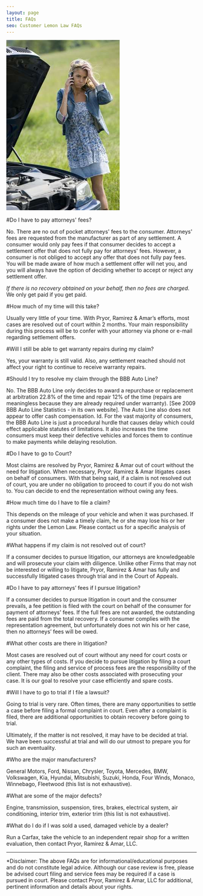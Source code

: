 ```yaml
---
layout: page
title: FAQs
seo: Customer Lemon Law FAQs
---
```


<img src="/images/broken.jpg">

#Do I have to pay attorneys' fees? 

No. There are no out of pocket attorneys' fees to the consumer. Attorneys' fees are requested from the manufacturer as part of any settlement. A consumer would only pay fees if that consumer decides to accept a settlement offer that does not fully pay for attorneys' fees. However, a consumer is not obliged to accept any offer that does not fully pay fees. You will be made aware of how much a settlement offer will net you, and you will always have the option of deciding whether to accept or reject any settlement offer.

*If there is no recovery obtained on your behalf, then no fees are charged.*  We only get paid if you get paid.

#How much of my time will this take?

Usually very little of your time. With Pryor, Ramirez & Amar’s efforts, most cases are resolved out of court within 2 months. Your main responsibility during this process will be to confer with your attorney via phone or e-mail regarding settlement offers.

#Will I still be able to get warranty repairs during my claim?

Yes, your warranty is still valid. Also, any settlement reached should not affect your right to continue to receive warranty repairs.

#Should I try to resolve my claim through the BBB Auto Line?

No. The BBB Auto Line only decides to award a repurchase or replacement at arbitration 22.8% of the time and repair 12% of the time (repairs are meaningless because they are already required under warranty). [See 2009 BBB Auto Line Statistics - in its own website]. The Auto Line also does not appear to offer cash compensation. Id. For the vast majority of consumers, the BBB Auto Line is just a procedural hurdle that causes delay which could effect applicable statutes of limitations. It also increases the time consumers must keep their defective vehicles and forces them to continue to make payments while delaying resolution.

#Do I have to go to Court?

Most claims are resolved by Pryor, Ramirez & Amar out of court without the need for litigation. When necessary, Pryor, Ramirez & Amar litigates cases on behalf of consumers. With that being said, if a claim is not resolved out of court, you are under no obligation to proceed to court if you do not wish to. You can decide to end the representation without owing any fees. 

#How much time do I have to file a claim?

This depends on the mileage of your vehicle and when it was purchased. If a consumer does not make a timely claim, he or she may lose his or her rights under the Lemon Law. Please contact us for a specific analysis of your situation.

#What happens if my claim is not resolved out of court?

If a consumer decides to pursue litigation, our attorneys are knowledgeable and will prosecute your claim with diligence. Unlike other Firms that may not be interested or willing to litigate, Pryor, Ramirez & Amar has fully and successfully litigated cases through trial and in the Court of Appeals.

#Do I have to pay attorneys’ fees if I pursue litigation?

If a consumer decides to pursue litigation in court and the consumer prevails, a fee petition is filed with the court on behalf of the consumer for payment of attorneys' fees. If the full fees are not awarded, the outstanding fees are paid from the total recovery. If a consumer complies with the representation agreement, but unfortunately does not win his or her case, then no attorneys’ fees will be owed.

#What other costs are there in litigation?

Most cases are resolved out of court without any need for court costs or any other types of costs. If you decide to pursue litigation by filing a court complaint, the filing and service of process fees are the responsibility of the client. There may also be other costs associated with prosecuting your case. It is our goal to resolve your case efficiently and spare costs.

#Will I have to go to trial if I file a lawsuit?

Going to trial is very rare. Often times, there are many opportunities to settle a case before filing a formal complaint in court. Even after a complaint is filed, there are additional opportunities to obtain recovery before going to trial. 

Ultimately, if the matter is not resolved, it may have to be decided at trial. We have been successful at trial and will do our utmost to prepare you for such an eventuality. 

#Who are the major manufacturers?

General Motors, Ford, Nissan, Chrysler, Toyota, Mercedes, BMW, Volkswagen, Kia, Hyundai, Mitsubishi, Suzuki, Honda, Four Winds, Monaco, Winnebago, Fleetwood (this list is not exhaustive).

#What are some of the major defects?

Engine, transmission, suspension, tires, brakes, electrical system, air conditioning, interior trim, exterior trim (this list is not exhaustive).

#What do I do if I was sold a used, damaged vehicle by a dealer?

Run a Carfax, take the vehicle to an independent repair shop for a written evaluation, then contact Pryor, Ramirez & Amar, LLC.

<hr>

*Disclaimer: The above FAQs are for informational/educational purposes and do not constitute legal advice. Although our case review is free, please be advised court filing and service fees may be required if a case is pursued in court. Please contact Pryor, Ramirez & Amar, LLC for additional, pertinent information and details about your rights.